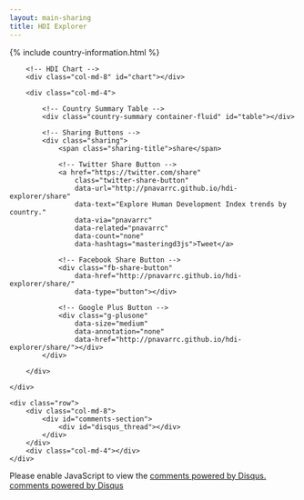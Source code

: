 ```yaml
---
layout: main-sharing
title: HDI Explorer
---
```


{% include country-information.html %}

<div class="container-fluid">
    <div class="row">

        <!-- HDI Chart -->
        <div class="col-md-8" id="chart"></div>

        <div class="col-md-4">

            <!-- Country Summary Table -->
            <div class="country-summary container-fluid" id="table"></div>

            <!-- Sharing Buttons -->
            <div class="sharing">
                <span class="sharing-title">share</span>

                <!-- Twitter Share Button -->
                <a href="https://twitter.com/share"
                    class="twitter-share-button"
                    data-url="http://pnavarrc.github.io/hdi-explorer/share"
                    data-text="Explore Human Development Index trends by country."
                    data-via="pnavarrc"
                    data-related="pnavarrc"
                    data-count="none"
                    data-hashtags="masteringd3js">Tweet</a>

                <!-- Facebook Share Button -->
                <div class="fb-share-button"
                    data-href="http://pnavarrc.github.io/hdi-explorer/share/"
                    data-type="button"></div>

                <!-- Google Plus Button -->
                <div class="g-plusone"
                    data-size="medium"
                    data-annotation="none"
                    data-href="http://pnavarrc.github.io/hdi-explorer/share/"></div>
            </div>

        </div>

    </div>

    <div class="row">
        <div class="col-md-8">
            <div id="comments-section">
                <div id="disqus_thread"></div>
            </div>
        </div>
        <div class="col-md-4"></div>
    </div>

</div>

<script src="{{ site.baseurl }}/dependencies.min.js"></script>
<script src="{{ site.baseurl }}/hdi.min.js"></script>

<!-- Twitter -->
<script>
!function(d,s,id){var js,fjs=d.getElementsByTagName(s)[0],p=/^http:/.test(d.location)?'http':'https';if(!d.getElementById(id)){js=d.createElement(s);js.id=id;js.src=p+'://platform.twitter.com/widgets.js';fjs.parentNode.insertBefore(js,fjs);}}(document, 'script', 'twitter-wjs');
</script>

<!-- Facebook -->
<script>(function(d, s, id) {
  var js, fjs = d.getElementsByTagName(s)[0];
  if (d.getElementById(id)) return;
  js = d.createElement(s); js.id = id;
  js.src = "//connect.facebook.net/en_US/all.js#xfbml=1";
  fjs.parentNode.insertBefore(js, fjs);
}(document, 'script', 'facebook-jssdk'));</script>

<!-- Google Plus -->
<script type="text/javascript">
  (function() {
    var po = document.createElement('script'); po.type = 'text/javascript'; po.async = true;
    po.src = 'https://apis.google.com/js/platform.js';
    var s = document.getElementsByTagName('script')[0]; s.parentNode.insertBefore(po, s);
  })();
</script>

<script type="text/javascript">
    // Disqus Configuration Variables
    var disqus_shortname = 'hdi-explorer';

    (function() {
    var dsq = document.createElement('script'); dsq.type = 'text/javascript'; dsq.async = true;
    dsq.src = '//' + disqus_shortname + '.disqus.com/embed.js';
    (document.getElementsByTagName('head')[0] || document.getElementsByTagName('body')[0]).appendChild(dsq);
    })();
</script>
<noscript>Please enable JavaScript to view the <a href="http://disqus.com/?ref_noscript">comments powered by Disqus.</a></noscript>
<a href="http://disqus.com" class="dsq-brlink">comments powered by <span class="logo-disqus">Disqus</span></a>


